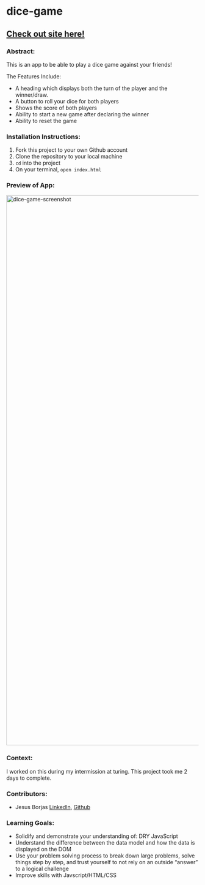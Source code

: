 # dice-game

## [Check out site here!](https://dice-game-three-tau.vercel.app/)

### Abstract: 
This is an app to be able to play a dice game against your friends!

The Features Include: 
- A heading which displays both the turn of the player and the winner/draw.
- A button to roll your dice for both players
- Shows the score of both players
- Ability to start a new game after declaring the winner
- Ability to reset the game


### Installation Instructions:
1. Fork this project to your own Github account
2. Clone the repository to your local machine
3. `cd` into the project
4. On your terminal, `open index.html`

### Preview of App:
<img width="1438" alt="dice-game-screenshot" src="https://user-images.githubusercontent.com/111095858/203858039-665b8e9e-52ed-4cbc-abdc-4a55d7be2b74.png">

### Context:
I worked on this during my intermission at turing. This project took me 2 days to complete. 
### Contributors:
- Jesus Borjas [LinkedIn](https://www.linkedin.com/in/jesus-borjas-6589b920a/), [Github](https://github.com/jesusborjas006)

### Learning Goals:
- Solidify and demonstrate your understanding of: DRY JavaScript
- Understand the difference between the data model and how the data is displayed on the DOM
- Use your problem solving process to break down large problems, solve things step by step, and trust yourself to not rely on an outside “answer” to a logical challenge
- Improve skills with Javscript/HTML/CSS
